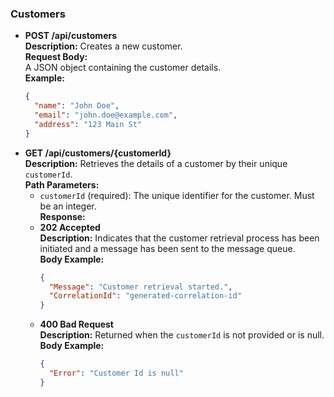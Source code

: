 ### Customers

- **POST /api/customers**  
  **Description:** Creates a new customer.  
  **Request Body:**  
  A JSON object containing the customer details.  
  **Example:**
  ```json
  {
    "name": "John Doe",
    "email": "john.doe@example.com",
    "address": "123 Main St"
  }

- **GET /api/customers/{customerId}**  
  **Description:** Retrieves the details of a customer by their unique `customerId`.  
  **Path Parameters:**  
    - `customerId` (required): The unique identifier for the customer. Must be an integer.  
  **Response:**
    - **202 Accepted**  
      **Description:** Indicates that the customer retrieval process has been initiated and a message has been sent to the message queue.  
      **Body Example:**
      ```json
      {
        "Message": "Customer retrieval started.",
        "CorrelationId": "generated-correlation-id"
      }
      ```
    - **400 Bad Request**  
      **Description:** Returned when the `customerId` is not provided or is null.  
      **Body Example:**
      ```json
      {
        "Error": "Customer Id is null"
      }
      ```

  
